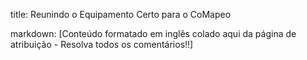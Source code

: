 title: Reunindo o Equipamento Certo para o CoMapeo

markdown: 
[Conteúdo formatado em inglês colado aqui da página de atribuição - Resolva todos os comentários!!]